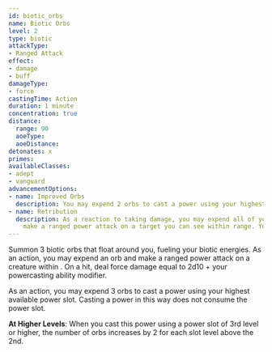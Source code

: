 ```yaml
---
id: biotic_orbs
name: Biotic Orbs
level: 2
type: biotic
attackType:
- Ranged Attack
effect:
- damage
- buff
damageType:
- force
castingTime: Action
duration: 1 minute
concentration: true
distance:
  range: 90
  aoeType:
  aoeDistance:
detonates: x
primes:
availableClasses:
- adept
- vanguard
advancementOptions:
- name: Improved Orbs
  description: You may expend 2 orbs to cast a power using your highest available power slot.
- name: Retribution
  description: As a reaction to taking damage, you may expend all of your remaining biotic orbs. For each expended orb,
    make a ranged power attack on a target you can see within range. You can direct all attacks to hit one creature or several.
---
```

Summon 3 biotic orbs that float around you, fueling your biotic energies. As an action, you may expend an orb and make a
ranged power attack on a creature within <me-distance length="90" />. On a hit, deal force damage equal to 2d10 + your powercasting ability modifier.

As an action, you may expend 3 orbs to cast a power using your highest available power slot. Casting a power in this way
does not consume the power slot.

__At Higher Levels__: When you cast this power using a power slot of 3rd level or higher, the number of orbs increases by
2 for each slot level above the 2nd.
